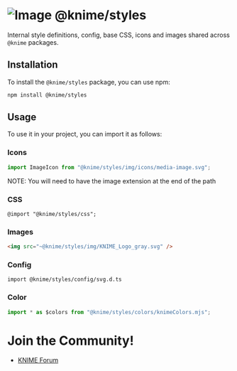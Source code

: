 # ![Image](https://www.knime.com/sites/default/files/knime_logo_github_40x40_4layers.png) @knime/styles

Internal style definitions, config, base CSS, icons and images shared across `@knime` packages.

## Installation

To install the `@knime/styles` package, you can use npm:

```bash
npm install @knime/styles
```

## Usage

To use it in your project, you can import it as follows:

### Icons

```javascript
import ImageIcon from "@knime/styles/img/icons/media-image.svg";
```

NOTE: You will need to have the image extension at the end of the path

### CSS

```
@import "@knime/styles/css";
```

### Images

```html
<img src="~@knime/styles/img/KNIME_Logo_gray.svg" />
```

### Config

```
import @knime/styles/config/svg.d.ts
```

### Color

```javascript
import * as $colors from "@knime/styles/colors/knimeColors.mjs";
```

# Join the Community!

- [KNIME Forum](https://forum.knime.com/)
